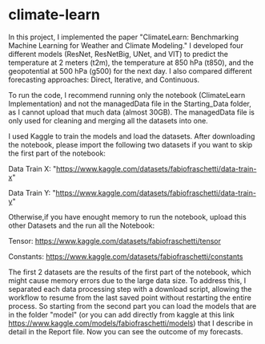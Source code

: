 # climate-learn

In this project, I implemented the paper "ClimateLearn: Benchmarking Machine Learning for Weather and Climate Modeling." I developed four different models (ResNet, ResNetBig, UNet, and VIT) to predict the temperature at 2 meters (t2m), the temperature at 850 hPa (t850), and the geopotential at 500 hPa (g500) for the next day. I also compared different forecasting approaches: Direct, Iterative, and Continuous.


To run the code, I recommend running only the notebook (ClimateLearn Implementation) and not the managedData file in the Starting_Data folder, as I cannot upload that much data (almost 30GB). The managedData file is only used for cleaning and merging all the datasets into one.


I used Kaggle to train the models and load the datasets. After downloading the notebook, please import the following two datasets if you want to skip the first part of the notebook:

Data Train X:  "https://www.kaggle.com/datasets/fabiofraschetti/data-train-x"

Data Train Y:  "https://www.kaggle.com/datasets/fabiofraschetti/data-train-y"

Otherwise,if you have enought memory to run the notebook, upload this other Datasets and the run all the Notebook:

Tensor: https://www.kaggle.com/datasets/fabiofraschetti/tensor

Constants: https://www.kaggle.com/datasets/fabiofraschetti/constants

The first 2 datasets are the results of the first part of the notebook, which might cause memory errors due to the large data size. To address this, I separated each data processing step with a download script, allowing the workflow to resume from the last saved point without restarting the entire process. So starting from the second part you can load the models that are in the folder "model" (or you can add directly from kaggle at this link https://www.kaggle.com/models/fabiofraschetti/models) that I describe in detail in the Report file. Now you can see the outcome of my forecasts.
